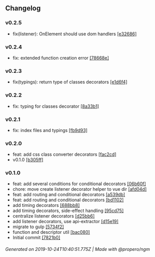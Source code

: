 ## Changelog

### v0.2.5
- fix(listener): OnElement should use dom handlers [[e32686]](3d2688c019de7b60e293547ef41205f1d9e32686)

### v0.2.4
- fix: extended function creation error [[78668e]](3a391de74d5b2606c6f3da9e5926a0e84578668e)

### v0.2.3
- fix(typings): return type of classes decorators [[e1d6f4]](8b54d14ae09a82571988c586f211d7807de1d6f4)

### v0.2.2
- fix: typing for classes decorator [[8a33b1]](1e0d1779debf100442f559a60c963543a48a33b1)

### v0.2.1
- fix: index files and typings [[fb9d93]](6296b64a93dc1f1957a526abb90ca25c46fb9d93)

### v0.2.0
- feat: add css class converter decorators [[fac2cd]](0d7d2eeb961501727e37a1d765b9951fddfac2cd)
- v0.1.0 [[b305ff]](3302024d831a25228324f70d15c993a944b305ff)

### v0.1.0
- feat: add several conditions for conditional decorators [[06b60f]](2c2c21de83e914e1f96415d3cbcb3c31ae06b60f)
- chore: move create listener decorator helper to vue dir [[afd04d]](0a33793925dba66562e2d318a106c58174afd04d)
- feat: add routing and conditional decorators [[a539db]](edbddc0438609640d3a6ea0aa4111fc04aa539db)
- feat: add routing and conditional decorators [[bd1102]](2a7f2e2e97ad2be52abca486a7748246b6bd1102)
- add timing decorators [[688bb8]](d116236ca48c67bccc4591da874ca0d5e2688bb8)
- add timing decorators, side-effect handling [[95cd75]](c700c228a5165212b9638227ce3988da7095cd75)
- centralize listener decorators [[d25bb6]](199aad862de9f15b47436d68914fb83e45d25bb6)
- add listener decorators, use api-extractor [[d15e19]](d7d6165c23f565f27b7122032b430568c6d15e19)
- migrate to gulp [[5734f2]](f48d4ebfb7551a2ae8cd23c55f19d977735734f2)
- function and descriptor util [[bac080]](1695b8b38c3b2290851581613cef0ba3f4bac080)
- Initial commit [[7821b0]](e2cfffe21a09fa25d43551edf90f4a0add7821b0)

###### Generated on 2019-10-24T10:40:51.775Z | Made with @propero/ngm
